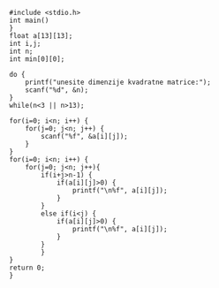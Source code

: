     #include <stdio.h>
    int main()
    }
    float a[13][13];
    int i,j;
    int n;
    int min[0][0];
    
    do { 
        printf("unesite dimenzije kvadratne matrice:");
        scanf("%d", &n);
    }
    while(n<3 || n>13);
    
    for(i=0; i<n; i++) {
        for(j=0; j<n; j++) {
            scanf("%f", &a[i][j]);
        }
    }
    for(i=0; i<n; i++) {
        for(j=0; j<n; j++){
            if(i+j>n-1) {
                if(a[i][j]>0) {
                    printf("\n%f", a[i][j]);
                }
            }
            else if(i<j) {
                if(a[i][j]>0) {
                    printf("\n%f", a[i][j]);
                }
            }
            }
    }
    return 0;
    }

